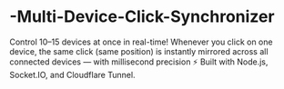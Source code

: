 # -Multi-Device-Click-Synchronizer
Control 10–15 devices at once in real-time! Whenever you click on one device, the same click (same position) is instantly mirrored across all connected devices — with millisecond precision ⚡  Built with Node.js, Socket.IO, and Cloudflare Tunnel.
